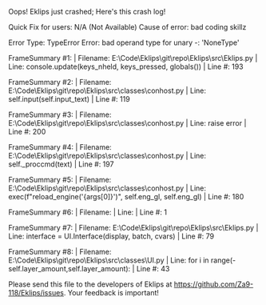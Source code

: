 Oops! Eklips just crashed;
Here's this crash log!

Quick Fix for users: N/A (Not Available)
Cause of error: bad coding skillz

Error Type: TypeError
Error: bad operand type for unary -: 'NoneType'

FrameSummary #1:
  | Filename: E:\Code\Eklips\git\repo\Eklips\src\Eklips.py
  | Line: console.update(keys_nheld, keys_pressed, globals())
  | Line #: 193

FrameSummary #2:
  | Filename: E:\Code\Eklips\git\repo\Eklips\src\classes\conhost.py
  | Line: self.input(self.input_text)
  | Line #: 119

FrameSummary #3:
  | Filename: E:\Code\Eklips\git\repo\Eklips\src\classes\conhost.py
  | Line: raise error
  | Line #: 200

FrameSummary #4:
  | Filename: E:\Code\Eklips\git\repo\Eklips\src\classes\conhost.py
  | Line: self._proccmd(text)
  | Line #: 197

FrameSummary #5:
  | Filename: E:\Code\Eklips\git\repo\Eklips\src\classes\conhost.py
  | Line: exec(f"reload_engine('{args[0]}')", self.eng_gl, self.eng_gl)
  | Line #: 180

FrameSummary #6:
  | Filename: <string>
  | Line: 
  | Line #: 1

FrameSummary #7:
  | Filename: E:\Code\Eklips\git\repo\Eklips\src\Eklips.py
  | Line: interface = UI.Interface(display, batch, cvars)
  | Line #: 79

FrameSummary #8:
  | Filename: E:\Code\Eklips\git\repo\Eklips\src\classes\UI.py
  | Line: for i in range(-self.layer_amount,self.layer_amount):
  | Line #: 43


Please send this file to the developers of Eklips at https://github.com/Za9-118/Eklips/issues. 
Your feedback is important!